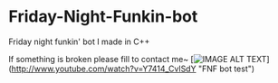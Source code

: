 # Friday-Night-Funkin-bot
Friday night funkin' bot I made in C++

If something is broken please fill to contact me~
[![IMAGE ALT TEXT](http://img.youtube.com/vi/7414_CvlSdY/0.jpg)]
(http://www.youtube.com/watch?v=Y7414_CvlSdY "FNF bot test")
